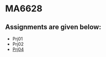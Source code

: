 # MA6628

## Assignments are given below:

- Prj01
- Prj02
- [Prj04](https://github.com/khezik/MA6628/blob/master/Prj04.ipynb)

